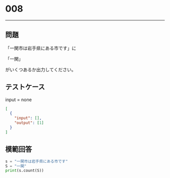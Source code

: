 # 008

---

## 問題

「一関市は岩手県にある市です」に

「一関」

がいくつあるか出力してください。

## テストケース

input = none

```json
[
  {
    "input": [],
    "output": [1]
  }
]
```

## 模範回答

```python
s = "一関市は岩手県にある市です"
S = "一関"
print(s.count(S))
```
